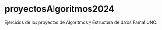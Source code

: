 # proyectosAlgoritmos2024
Ejercicios de los proyectos de Algoritmos y Estructura de datos Famaf UNC.
